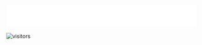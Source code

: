 ![Typing SVG](readme-typing-svg.demolab.com.svg)

![visitors](https://visitor-badge.glitch.me/badge?page_id=tayyebi&left_color=green&right_color=red)